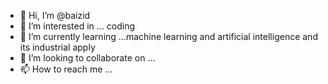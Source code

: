 - 👋 Hi, I’m @baizid
- 👀 I’m interested in ... coding
- 🌱 I’m currently learning ...machine learning and artificial intelligence and its industrial apply
- 💞️ I’m looking to collaborate on ...
- 📫 How to reach me ...

<!---
baizid19/baizid19 is a ✨ special ✨ repository because its `README.md` (this file) appears on your GitHub profile.
You can click the Preview link to take a look at your changes.
--->
